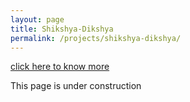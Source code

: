 ```yaml
---
layout: page
title: Shikshya-Dikshya
permalink: /projects/shikshya-dikshya/
---
```


[click here to know more]([https://kshitijlohani.com/shikshya-dikshya/)

This page is under construction
